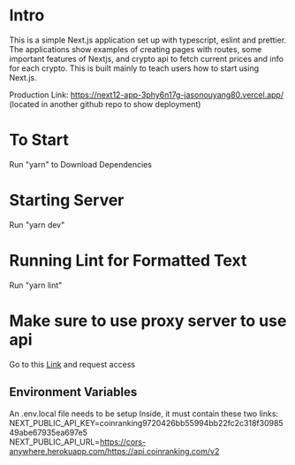 # Intro
This is a simple Next.js application set up with typescript, eslint and prettier. 
The applications show examples of creating pages with routes, some important features of Nextjs, and 
crypto api to fetch current prices and info for each crypto. This is built mainly to teach users how 
to start using Next.js.

Production Link:  https://next12-app-3phy6n17g-jasonouyang80.vercel.app/  (located in another github repo to show deployment)
# To Start
Run "yarn" to Download Dependencies 
# Starting Server
Run "yarn dev"
# Running Lint for Formatted Text
Run "yarn lint"
# Make sure to use proxy server to use api
Go to this [Link](https://cors-anywhere.herokuapp.com/corsdemo) and request access

## Environment Variables
An .env.local file needs to be setup 
Inside, it must contain these two links:      
NEXT_PUBLIC_API_KEY=coinranking9720426bb55994bb22fc2c318f3098549abe67935ea697e5      
NEXT_PUBLIC_API_URL=https://cors-anywhere.herokuapp.com/https://api.coinranking.com/v2         
